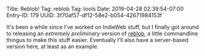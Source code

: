 Title: Reblob!
Tag: reblob
Tag: tools
Date: 2019-04-28 02:39:54-07:00
Entry-ID: 179
UUID: 3f70af57-df12-58e2-b054-42671984153f

It's been a while since I've worked on IndieWeb stuff, but I finally got around to releasing an *extremely preliminary* version of [reblob](/tools/reblob.md), a little commandline thingus to make this stuff easier. Eventually I'll also have a server-based version here, at least as an example.
